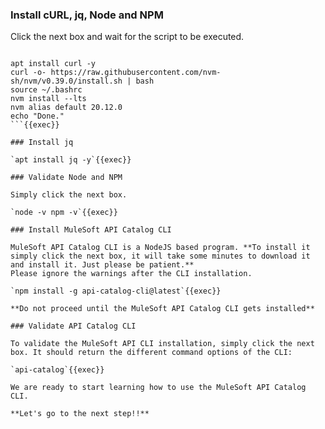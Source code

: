 
### Install cURL, jq, Node and NPM
Click the next box and wait for the script to be executed.
```

apt install curl -y
curl -o- https://raw.githubusercontent.com/nvm-sh/nvm/v0.39.0/install.sh | bash
source ~/.bashrc
nvm install --lts
nvm alias default 20.12.0
echo "Done."
```{{exec}}

### Install jq

`apt install jq -y`{{exec}}

### Validate Node and NPM

Simply click the next box.

`node -v npm -v`{{exec}}

### Install MuleSoft API Catalog CLI

MuleSoft API Catalog CLI is a NodeJS based program. **To install it simply click the next box, it will take some minutes to download it and install it. Just please be patient.**
Please ignore the warnings after the CLI installation.

`npm install -g api-catalog-cli@latest`{{exec}}

**Do not proceed until the MuleSoft API Catalog CLI gets installed**

### Validate API Catalog CLI

To validate the MuleSoft API CLI installation, simply click the next box. It should return the different command options of the CLI:

`api-catalog`{{exec}}

We are ready to start learning how to use the MuleSoft API Catalog CLI.

**Let's go to the next step!!**